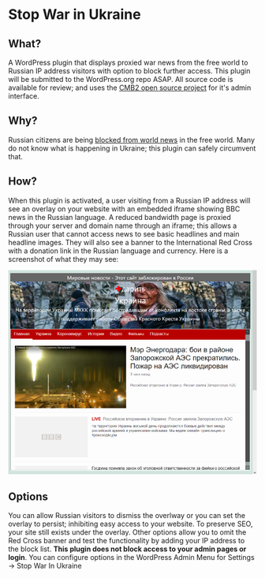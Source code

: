 # Stop War in Ukraine

## What?
A WordPress plugin that displays proxied war news from the free world to Russian IP address visitors with option to block further access. This plugin will be submitted to the WordPress.org repo ASAP. All source code is available for review; and uses the [CMB2 open source project](https://cmb2.io/) for it's admin interface.

## Why?
Russian citizens are being [blocked from world news](https://en.wikipedia.org/wiki/Internet_censorship_in_Russia) in the free world. Many do not know what is happening in Ukraine; this plugin can safely circumvent that.

## How? 
When this plugin is activated, a user visiting from a Russian IP address will see an overlay on your website with an embedded iframe showing BBC news in the Russian language. A reduced bandwidth page is proxied through your server and domain name through an iframe; this allows a Russian user that cannot access news to see basic headlines and main headline images. They will also see a banner to the International Red Cross with a donation link in the Russian language and currency. Here is a screenshot of what they may see:

![screenshot](/screenshot.png?raw=true "Optional Title")

## Options
You can allow Russian visitors to dismiss the overlway or you can set the overlay to persist; inhibiting easy access to your website. To preserve SEO, your site still exists under the overlay. Other options allow you to omit the Red Cross banner and test the functionality by adding your IP address to the block list. **This plugin does not block access to your admin pages or login**. You can configure options in the WordPress Admin Menu for Settings -> Stop War In Ukraine

